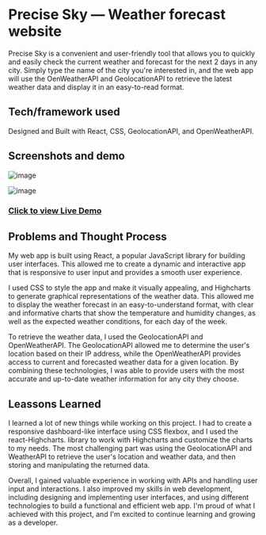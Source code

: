 # Precise Sky — Weather forecast website

 Precise Sky is a convenient and user-friendly tool that allows you to quickly and easily check the current weather and forecast for the next 2 days in any city. Simply type the name of the city you're interested in, and the web app will use the OenWeatherAPI and GeolocationAPI  to retrieve the latest weather data and display it in an easy-to-read format.

## Tech/framework used

Designed and Built with React, CSS, GeolocationAPI, and OpenWeatherAPI.

## Screenshots and demo

![image](https://user-images.githubusercontent.com/84178696/207818453-12d1fafa-792b-4159-94f2-e929efc55e72.png)

![image](https://user-images.githubusercontent.com/84178696/207818860-604879d6-d2b4-445b-99a8-70d32581e7dc.png)

### [Click to view Live Demo]()

## Problems and Thought Process

My web app is built using React, a popular JavaScript library for building user interfaces. This allowed me to create a dynamic and interactive app that is responsive to user input and provides a smooth user experience.

I used CSS to style the app and make it visually appealing, and Highcharts to generate graphical representations of the weather data. This allowed me to display the weather forecast in an easy-to-understand format, with clear and informative charts that show the temperature and humidity changes, as well as the expected weather conditions, for each day of the week.

To retrieve the weather data, I used the GeolocationAPI and OpenWeatherAPI. The GeolocationAPI allowed me to determine the user's location based on their IP address, while the OpenWeatherAPI provides access to current and forecasted weather data for a given location. By combining these technologies, I was able to provide users with the most accurate and up-to-date weather information for any city they choose.

## Leassons Learned

I learned a lot of new things while working on this project. I had to create a responsive dashboard-like interface using CSS flexbox, and I used the react-Highcharts. library to work with Highcharts and customize the charts to my needs. The most challenging part was using the GeolocationAPI and WeatherAPI to retrieve the user's location and weather data, and then storing and manipulating the returned data.

Overall, I gained valuable experience in working with APIs and handling user input and interactions. I also improved my skills in web development, including designing and implementing user interfaces, and using different technologies to build a functional and efficient web app. I'm proud of what I achieved with this project, and I'm excited to continue learning and growing as a developer.
